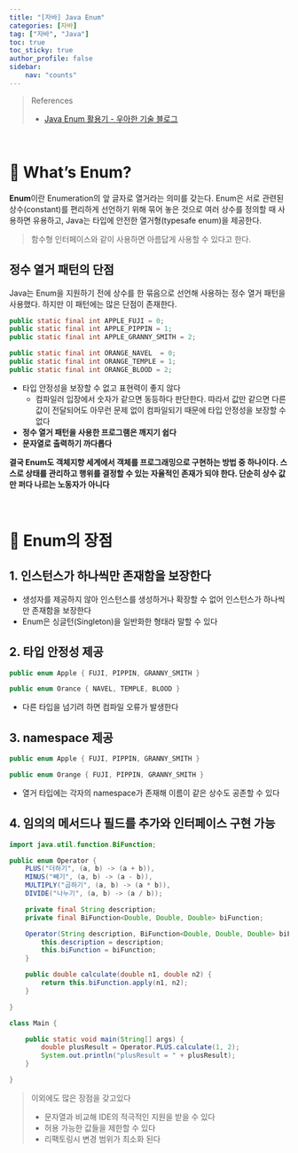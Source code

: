 ```yaml
---
title: "[자바] Java Enum"
categories: [자바]
tag: ["자바", "Java"]
toc: true
toc_sticky: true
author_profile: false
sidebar:
    nav: "counts"
---
```


> References
>
> - [Java Enum 활용기 - 우아한 기술 블로그](https://techblog.woowahan.com/2527/)

<br>

# 📌 What’s Enum?

**Enum**이란 Enumeration의 앞 글자로 열거라는 의미를 갖는다. Enum은 서로 관련된 상수(constant)를 편리하게 선언하기 위해 묶어 놓은 것으로 여러 상수를 정의할 때 사용하면 유용하고, Java는 타입에 안전한 열거형(typesafe enum)을 제공한다.

> 함수형 인터페이스와 같이 사용하면 아름답게 사용할 수 있다고 한다.

## 정수 열거 패턴의 단점

Java는 Enum을 지원하기 전에 상수를 한 묶음으로 선언해 사용하는 정수 열거 패턴을 사용했다. 하지만 이 패턴에는 많은 단점이 존재한다.

```java
public static final int APPLE_FUJI = 0;
public static final int APPLE_PIPPIN = 1;
public static final int APPLE_GRANNY_SMITH = 2;

public static final int ORANGE_NAVEL  = 0;
public static final int ORANGE_TEMPLE = 1;
public static final int ORANGE_BLOOD = 2;
```

- 타입 안정성을 보장할 수 없고 표현력이 좋지 않다
  - 컴파일러 입장에서 숫자가 같으면 동등하다 판단한다. 따라서 값만 같으면 다른 값이 전달되어도 아무런 문제 없이 컴파일되기 때문에 타입 안정성을 보장할 수 없다
- **정수 열거 패턴을 사용한 프로그램은 깨지기 쉽다**
- **문자열로 출력하기 까다롭다**

**결국 Enum도 객체지향 세계에서 객체를 프로그래밍으로 구현하는 방법 중 하나이다. 스스로 상태를 관리하고 행위를 결정할 수 있는 자율적인 존재가 되야 한다. 단순히 상수 값만 퍼다 나르는 노동자가 아니다**

<br>

# 📌 Enum의 장점

## 1. 인스턴스가 하나씩만 존재함을 보장한다

- 생성자를 제공하지 않아 인스턴스를 생성하거나 확장할 수 없어 인스턴스가 하나씩만 존재함을 보장한다
- Enum은 싱글턴(Singleton)을 일반화한 형태라 말할 수 있다

## 2. 타입 안정성 제공

```java
public enum Apple { FUJI, PIPPIN, GRANNY_SMITH }

public enum Orance { NAVEL, TEMPLE, BLOOD }
```

- 다른 타입을 넘기려 하면 컴파일 오류가 발생한다

## 3. namespace 제공

```java
public enum Apple { FUJI, PIPPIN, GRANNY_SMITH }

public enum Orange { FUJI, PIPPIN, GRANNY_SMITH }
```

- 열거 타입에는 각자의 namespace가 존재해 이름이 같은 상수도 공존할 수 있다

## 4. 임의의 메서드나 필드를 추가와 인터페이스 구현 가능

```java
import java.util.function.BiFunction;

public enum Operator {
	PLUS("더하기", (a, b) -> (a + b)),
	MINUS("빼기", (a, b) -> (a - b)),
	MULTIPLY("곱하기", (a, b) -> (a * b)),
	DIVIDE("나누기", (a, b) -> (a / b));

	private final String description;
	private final BiFunction<Double, Double, Double> biFunction;

	Operator(String description, BiFunction<Double, Double, Double> biFunction) {
		this.description = description;
		this.biFunction = biFunction;
	}

	public double calculate(double n1, double n2) {
		return this.biFunction.apply(n1, n2);
	}

}

class Main {

	public static void main(String[] args) {
		double plusResult = Operator.PLUS.calculate(1, 2);
		System.out.println("plusResult = " + plusResult);
	}

}
```

> 이외에도 많은 장점을 갖고있다
>
> - 문자열과 비교해 IDE의 적극적인 지원을 받을 수 있다
> - 허용 가능한 값들을 제한할 수 있다
> - 리팩토링시 변경 범위가 최소화 된다